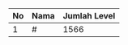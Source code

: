 | No | Nama            | Jumlah Level |
|----|-----------------|--------------|
| 1  | #    |    1566        |
